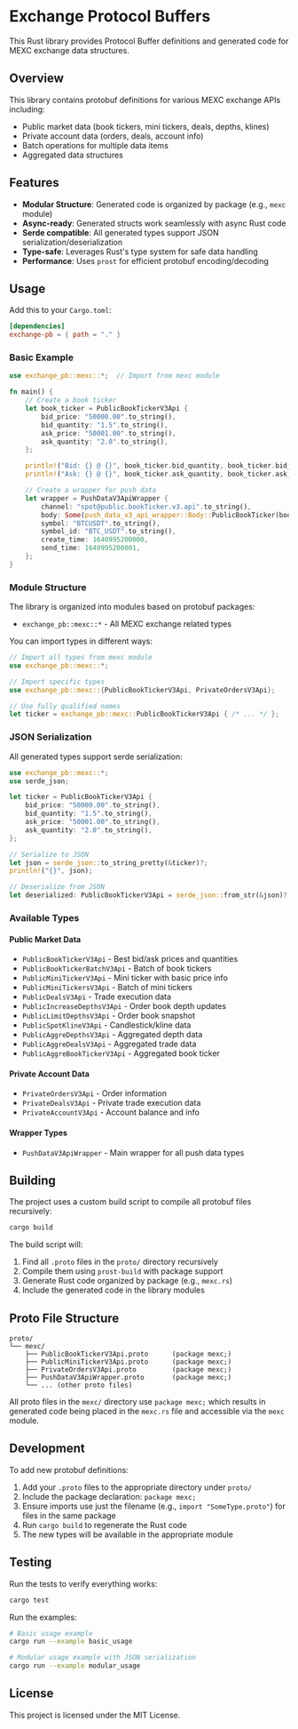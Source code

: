 # Exchange Protocol Buffers

This Rust library provides Protocol Buffer definitions and generated code for MEXC exchange data structures.

## Overview

This library contains protobuf definitions for various MEXC exchange APIs including:

- Public market data (book tickers, mini tickers, deals, depths, klines)
- Private account data (orders, deals, account info)
- Batch operations for multiple data items
- Aggregated data structures

## Features

- **Modular Structure**: Generated code is organized by package (e.g., `mexc` module)
- **Async-ready**: Generated structs work seamlessly with async Rust code
- **Serde compatible**: All generated types support JSON serialization/deserialization
- **Type-safe**: Leverages Rust's type system for safe data handling
- **Performance**: Uses `prost` for efficient protobuf encoding/decoding

## Usage

Add this to your `Cargo.toml`:

```toml
[dependencies]
exchange-pb = { path = "." }
```

### Basic Example

```rust
use exchange_pb::mexc::*;  // Import from mexc module

fn main() {
    // Create a book ticker
    let book_ticker = PublicBookTickerV3Api {
        bid_price: "50000.00".to_string(),
        bid_quantity: "1.5".to_string(),
        ask_price: "50001.00".to_string(),
        ask_quantity: "2.0".to_string(),
    };

    println!("Bid: {} @ {}", book_ticker.bid_quantity, book_ticker.bid_price);
    println!("Ask: {} @ {}", book_ticker.ask_quantity, book_ticker.ask_price);

    // Create a wrapper for push data
    let wrapper = PushDataV3ApiWrapper {
        channel: "spot@public.bookTicker.v3.api".to_string(),
        body: Some(push_data_v3_api_wrapper::Body::PublicBookTicker(book_ticker)),
        symbol: "BTCUSDT".to_string(),
        symbol_id: "BTC_USDT".to_string(),
        create_time: 1640995200000,
        send_time: 1640995200001,
    };
}
```

### Module Structure

The library is organized into modules based on protobuf packages:

- `exchange_pb::mexc::*` - All MEXC exchange related types

You can import types in different ways:

```rust
// Import all types from mexc module
use exchange_pb::mexc::*;

// Import specific types
use exchange_pb::mexc::{PublicBookTickerV3Api, PrivateOrdersV3Api};

// Use fully qualified names
let ticker = exchange_pb::mexc::PublicBookTickerV3Api { /* ... */ };
```

### JSON Serialization

All generated types support serde serialization:

```rust
use exchange_pb::mexc::*;
use serde_json;

let ticker = PublicBookTickerV3Api {
    bid_price: "50000.00".to_string(),
    bid_quantity: "1.5".to_string(),
    ask_price: "50001.00".to_string(),
    ask_quantity: "2.0".to_string(),
};

// Serialize to JSON
let json = serde_json::to_string_pretty(&ticker)?;
println!("{}", json);

// Deserialize from JSON
let deserialized: PublicBookTickerV3Api = serde_json::from_str(&json)?;
```

### Available Types

#### Public Market Data
- `PublicBookTickerV3Api` - Best bid/ask prices and quantities
- `PublicBookTickerBatchV3Api` - Batch of book tickers
- `PublicMiniTickerV3Api` - Mini ticker with basic price info
- `PublicMiniTickersV3Api` - Batch of mini tickers
- `PublicDealsV3Api` - Trade execution data
- `PublicIncreaseDepthsV3Api` - Order book depth updates
- `PublicLimitDepthsV3Api` - Order book snapshot
- `PublicSpotKlineV3Api` - Candlestick/kline data
- `PublicAggreDepthsV3Api` - Aggregated depth data
- `PublicAggreDealsV3Api` - Aggregated trade data
- `PublicAggreBookTickerV3Api` - Aggregated book ticker

#### Private Account Data
- `PrivateOrdersV3Api` - Order information
- `PrivateDealsV3Api` - Private trade execution data
- `PrivateAccountV3Api` - Account balance and info

#### Wrapper Types
- `PushDataV3ApiWrapper` - Main wrapper for all push data types

## Building

The project uses a custom build script to compile all protobuf files recursively:

```bash
cargo build
```

The build script will:
1. Find all `.proto` files in the `proto/` directory recursively
2. Compile them using `prost-build` with package support
3. Generate Rust code organized by package (e.g., `mexc.rs`)
4. Include the generated code in the library modules

## Proto File Structure

```
proto/
└── mexc/
    ├── PublicBookTickerV3Api.proto      (package mexc;)
    ├── PublicMiniTickerV3Api.proto      (package mexc;)
    ├── PrivateOrdersV3Api.proto         (package mexc;)
    ├── PushDataV3ApiWrapper.proto       (package mexc;)
    └── ... (other proto files)
```

All proto files in the `mexc/` directory use `package mexc;` which results in generated code being placed in the `mexc.rs` file and accessible via the `mexc` module.

## Development

To add new protobuf definitions:

1. Add your `.proto` files to the appropriate directory under `proto/`
2. Include the package declaration: `package mexc;`
3. Ensure imports use just the filename (e.g., `import "SomeType.proto"`) for files in the same package
4. Run `cargo build` to regenerate the Rust code
5. The new types will be available in the appropriate module

## Testing

Run the tests to verify everything works:

```bash
cargo test
```

Run the examples:

```bash
# Basic usage example
cargo run --example basic_usage

# Modular usage example with JSON serialization
cargo run --example modular_usage
```

## License

This project is licensed under the MIT License. 
